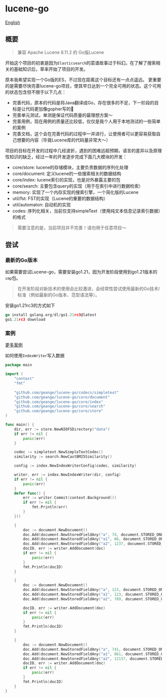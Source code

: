 # lucene-go

[English](README_en.md)

## 概要

> 兼容 Apache Lucene 8.11.2 的 Go版Lucene

开始这个项目的初衷是因为`Elasticsearch`的菜谱故事过于科幻。在了解了搜索相关的基础知识后，草率开始了项目的开发。

原本我希望实现一个Go版的ES，不过现在距离这个目标还有一点点遥远。
更重要的是需要尽快完善lucene-go项目，使其早日达到一个完全可用的状态。这个可用的状态包含但不限于以下几点：

* 完善代码，原本的代码是将Java翻译成Go，存在很多的不足，下一阶段的目标是让代码更加像gopher写的🐶
* 完善单元测试，单测是保证代码质量的最理想方案～
* 完善用例，现在用例的质量还比较低，仅仅是我个人用于本地测试的一些简单的案例
* 完善文档，这个会在完善代码的过程中一并进行，让使用者可以更容易获取自己想要的内容（毕竟Lucene库的代码量非常大～）

项目的目标在开发的过程中几经波折，遇到的困难远超预期，语言的差异以及原理性知识的缺乏，经过一年的开发逐步完成下面几大模块的开发：

* core/store: lucene的存储模块，主要负责数据的序列化处理
* core/document: 定义lucene的一些搜索相关的数据结构
* core/index: lucene索引的实现，也是对外暴露主要的包
* core/search: 主要包含query的实现（用于在索引中进行数据检索）
* memory: 实现了一个内存实现的搜索引擎，一个简化版的Lucene
* util/fst: FST的实现（Lucene的重要的数据结构）
* util/automaton: 自动机的实现
* codes: 序列化相关，当前仅支持simpleText（使用纯文本信息记录索引数据）的格式

> 需要注意的是，当前项目并不完善！请勿用于任意项目～

## 尝试

### 最新的Go版本

如果需要尝试Lucene-go，需要安装go1.21，因为开发阶段使用到go1.21版本的`cmp`包。

> 在开发阶段对新技术的使用会比较激进，会经常性尝试使用最新的Go技术/标准（例如最新的Go版本、范型语法等）。

安装go1.21rc3的方式如下

```go
go install golang.org/dl/go1.21rc3@latest
go1.21rc3 download
```

### 案例

[更多案例](https://github.com/geange/lucene-go-example)

如何使用`IndexWriter`写入数据

```go
package main

import (
	"context"
	"fmt"
	
	"github.com/geange/lucene-go/codecs/simpletext"
	"github.com/geange/lucene-go/core/document"
	"github.com/geange/lucene-go/core/index"
	"github.com/geange/lucene-go/core/search"
	"github.com/geange/lucene-go/core/store"
)

func main() {
	dir, err := store.NewNIOFSDirectory("data")
	if err != nil {
		panic(err)
	}

	codec := simpletext.NewSimpleTextCodec()
	similarity := search.NewCastBM25Similarity()

	config := index.NewIndexWriterConfig(codec, similarity)

	writer, err := index.NewIndexWriter(dir, config)
	if err != nil {
		panic(err)
	}
	defer func() {
		err := writer.Commit(context.Background())
		if err != nil {
			fmt.Println(err)
		}
	}()

	{
		doc := document.NewDocument()
		doc.Add(document.NewStoredFieldAny("a", 74, document.STORED_ONLY))
		doc.Add(document.NewStoredFieldAny("a1", 86, document.STORED_ONLY))
		doc.Add(document.NewStoredFieldAny("a2", 1237, document.STORED_ONLY))
		docID, err := writer.AddDocument(doc)
		if err != nil {
			panic(err)
		}
		fmt.Println(docID)
	}

	{
		doc := document.NewDocument()
		doc.Add(document.NewStoredFieldAny("a", 123, document.STORED_ONLY))
		doc.Add(document.NewStoredFieldAny("a1", 123, document.STORED_ONLY))
		doc.Add(document.NewStoredFieldAny("a2", 789, document.STORED_ONLY))

		docID, err := writer.AddDocument(doc)
		if err != nil {
			panic(err)
		}
		fmt.Println(docID)
	}

	{
		doc := document.NewDocument()
		doc.Add(document.NewStoredFieldAny("a", 741, document.STORED_ONLY))
		doc.Add(document.NewStoredFieldAny("a1", 861, document.STORED_ONLY))
		doc.Add(document.NewStoredFieldAny("a2", 12137, document.STORED_ONLY))
		docID, err := writer.AddDocument(doc)
		if err != nil {
			panic(err)
		}
		fmt.Println(docID)
	}
}

```

